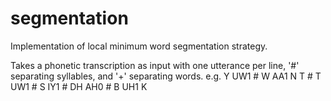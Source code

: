 # segmentation
Implementation of local minimum word segmentation strategy.

Takes a phonetic transcription as input with one utterance per line, '#' separating syllables, and '+' separating words.
e.g. Y UW1 # W AA1 N T # T UW1 # S IY1 # DH AH0 # B UH1 K
